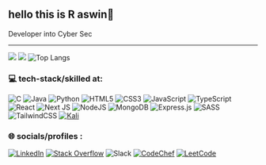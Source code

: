## hello this is R aswin👋

Developer into Cyber Sec

---

[![](https://github-readme-stats.vercel.app/api?username=Aswinr24&show_icons=true&rank_icon=github&theme=dark#gh-dark-mode-only)](https://github.com/Aswinr24/github-readme-stats#gh-dark-mode-only)
[![](https://github-readme-stats.vercel.app/api?username=Aswinr24zra&show_icons=true&rank_icon=github&theme=default#gh-light-mode-only)](https://github.com/anuraghazra/github-readme-stats#gh-light-mode-only)
![   Top Langs](https://github-readme-stats.vercel.app/api/top-langs/?username=Aswinr24&layout=donut&theme=dark#gh-dark-mode-only)


### 💻 tech-stack/skilled at:
![C](https://img.shields.io/badge/c-%2300599C.svg?style=for-the-badge&logo=c&logoColor=white)
![Java](https://img.shields.io/badge/java-%23ED8B00.svg?style=for-the-badge&logo=openjdk&logoColor=white)
![Python](https://img.shields.io/badge/python-3670A0?style=for-the-badge&logo=python&logoColor=ffdd54)
![HTML5](https://img.shields.io/badge/html5-%23E34F26.svg?style=for-the-badge&logo=html5&logoColor=white)
![CSS3](https://img.shields.io/badge/css3-%231572B6.svg?style=for-the-badge&logo=css3&logoColor=white)
![JavaScript](https://img.shields.io/badge/javascript-%23323330.svg?style=for-the-badge&logo=javascript&logoColor=%23F7DF1E)
![TypeScript](https://img.shields.io/badge/typescript-%23007ACC.svg?style=for-the-badge&logo=typescript&logoColor=white)
![React](https://img.shields.io/badge/react-%2320232a.svg?style=for-the-badge&logo=react&logoColor=%2361DAFB)
![Next JS](https://img.shields.io/badge/Next-black?style=for-the-badge&logo=next.js&logoColor=white)
![NodeJS](https://img.shields.io/badge/node.js-6DA55F?style=for-the-badge&logo=node.js&logoColor=white)
![MongoDB](https://img.shields.io/badge/MongoDB-%234ea94b.svg?style=for-the-badge&logo=mongodb&logoColor=white)
![Express.js](https://img.shields.io/badge/express.js-%23404d59.svg?style=for-the-badge&logo=express&logoColor=%2361DAFB)
![SASS](https://img.shields.io/badge/SASS-hotpink.svg?style=for-the-badge&logo=SASS&logoColor=white)
![TailwindCSS](https://img.shields.io/badge/tailwindcss-%2338B2AC.svg?style=for-the-badge&logo=tailwind-css&logoColor=white)
[![Kali](https://img.shields.io/badge/Kali-268BEE?style=for-the-badge&logo=kalilinux&logoColor=black)](https://img.shields.io/badge/-Kali%20Linux-%23557C94?style=for-the-badge&logo=kalilinux&logoColor=black)

### 🌐 socials/profiles :
[![LinkedIn](https://img.shields.io/badge/linkedin-%230077B5.svg?style=for-the-badge&logo=linkedin&logoColor=white/)](https://www.linkedin.com/in/r-aswin242004/)
[![Stack Overflow](https://img.shields.io/badge/-Stackoverflow-FE7A16?style=for-the-badge&logo=stack-overflow&logoColor=white)](https://stackoverflow.com/users/23225294/aswinr24)
![Slack](https://img.shields.io/badge/Slack-4A154B?style=for-the-badge&logo=slack&logoColor=white)
[![CodeChef](https://img.shields.io/badge/CodeChef-%23964B00.svg?style=for-the-badge&logo=CodeChef&logoColor=white)](https://www.codechef.com/users/aswinr242004)
[![LeetCode](https://img.shields.io/badge/LeetCode-000000?style=for-the-badge&logo=LeetCode&logoColor=#d16c06)](https://leetcode.com/Aswinr24/)
